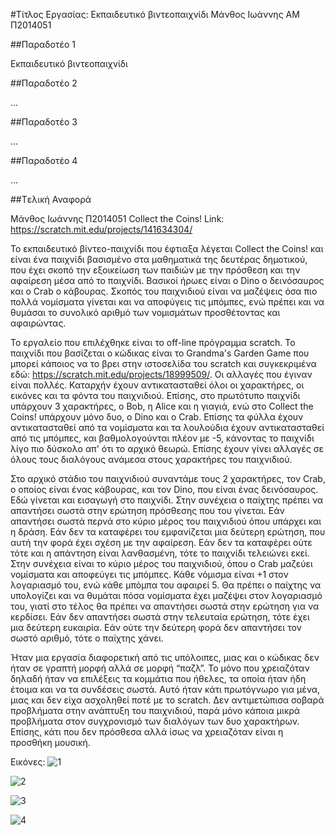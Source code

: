 #Τίτλος Εργασίας: Εκπαιδευτικό βιντεοπαιχνίδι
Μάνθος Ιωάννης
ΑΜ Π2014051

##Παραδοτέο 1

Εκπαιδευτικό βιντεοπαιχνίδι

##Παραδοτέο 2

…

##Παραδοτέο 3

...

##Παραδοτέο 4

...

##Tελική Αναφορά

Μάνθος Ιωάννης Π2014051
Collect the Coins!
Link: https://scratch.mit.edu/projects/141634304/

Το εκπαιδευτικό βίντεο-παιχνίδι που έφτιαξα λέγεται Collect the Coins! και είναι ένα παιχνίδι βασισμένο στα μαθηματικά της δευτέρας δημοτικού, 
που έχει σκοπό την εξοικείωση των παιδιών με την πρόσθεση και την αφαίρεση μέσα από το παιχνίδι. Βασικοί ήρωες είναι ο Dino ο δεινόσαυρος και 
ο Crab ο κάβουρας. Σκοπός του παιχνιδιού είναι να μαζέψεις όσα πιο πολλά νομίσματα γίνεται και να αποφύγεις τις μπόμπες, ενώ πρέπει και να 
θυμάσαι το συνολικό αριθμό των νομισμάτων προσθέτοντας και αφαιρώντας.

Το εργαλείο που επιλέχθηκε είναι το off-line πρόγραμμα scratch. Το παιχνίδι που βασίζεται ο κώδικας είναι το Grandma's Garden Game που μπορεί 
κάποιος να το βρει στην ιστοσελίδα του scratch και συγκεκριμένα εδώ: https://scratch.mit.edu/projects/18999509/. Οι αλλαγές που έγιναν είναι 
πολλές. Καταρχήν έχουν αντικατασταθεί όλοι οι χαρακτήρες, οι εικόνες και τα φόντα του παιχνιδιού. Επίσης, στο πρωτότυπο παιχνίδι υπάρχουν 3 
χαρακτήρες, ο Bob, η Alice και η γιαγιά, ενώ στο Collect the Coins! υπάρχουν μόνο δυο, ο Dino και ο Crab. Επίσης τα φύλλα έχουν αντικατασταθεί 
από τα νομίσματα και τα λουλούδια έχουν αντικατασταθεί από τις μπόμπες, και βαθμολογούνται πλέον με -5, κάνοντας το παιχνίδι λίγο πιο δύσκολο 
απ' ότι το αρχικό θεωρώ. Επίσης έχουν γίνει αλλαγές σε όλους τους διαλόγους ανάμεσα στους χαρακτήρες του παιχνιδιού.

Στο αρχικό στάδιο του παιχνιδιού συναντάμε τους 2 χαρακτήρες, τον Crab, ο οποίος είναι ένας κάβουρας, και τον Dino, που είναι ένας δεινόσαυρος. 
Εδώ γίνεται και εισαγωγή στο παιχνίδι. Στην συνέχεια ο παίχτης πρέπει να απαντήσει σωστά στην ερώτηση πρόσθεσης που του γίνεται. Εάν απαντήσει 
σωστά περνά στο κύριο μέρος του παιχνιδιού όπου υπάρχει και η δράση. Εάν δεν τα καταφέρει του εμφανίζεται μια δεύτερη ερώτηση, που αυτή την φορά 
έχει σχέση με την αφαίρεση. Εάν δεν τα καταφέρει ούτε τότε και η απάντηση είναι λανθασμένη, τότε το παιχνίδι τελειώνει εκεί. Στην συνέχεια είναι 
το κύριο μέρος του παιχνιδιού, όπου ο Crab μαζεύει νομίσματα και αποφεύγει τις μπόμπες. Κάθε νόμισμα είναι +1 στον λογαριασμό του, ενώ κάθε 
μπόμπα του αφαιρεί 5. Θα πρέπει ο παίχτης να υπολογίζει και να θυμάται πόσα νομίσματα έχει μαζέψει στον λογαριασμό του, γιατί στο τέλος θα πρέπει 
να απαντήσει σωστά στην ερώτηση για να κερδίσει. Εάν δεν απαντήσει σωστά στην τελευταία ερώτηση, τότε έχει μια δεύτερη ευκαιρία. Εάν ούτε την 
δεύτερη φορά δεν απαντήσει τον σωστό αριθμό, τότε ο παίχτης χάνει.

Ήταν μια εργασία διαφορετική από τις υπόλοιπες, μιας και ο κώδικας δεν ήταν σε γραπτή μορφή αλλά σε μορφή “παζλ”. Το μόνο που χρειαζόταν δηλαδή 
ήταν να επιλέξεις τα κομμάτια που ήθελες, τα οποία ήταν ήδη έτοιμα και να τα συνδέσεις σωστά. Αυτό ήταν κάτι πρωτόγνωρο για μένα, μιας και δεν 
είχα ασχοληθεί ποτέ με το scratch. Δεν αντιμετώπισα σοβαρά προβλήματα στην ανάπτυξη του παιχνιδιού, παρά μόνο κάποια μικρά προβλήματα στον 
συγχρονισμό των διαλόγων των δυο χαρακτήρων. Επίσης, κάτι που δεν πρόσθεσα αλλά ίσως να χρειαζόταν είναι η προσθήκη μουσική.

Εικόνες:
![1](https://cloud.githubusercontent.com/assets/22725234/22261989/c03d5b14-e277-11e6-95a5-cd92608e5c37.png)

![2](https://cloud.githubusercontent.com/assets/22725234/22262042/fe58f994-e277-11e6-8baf-aec2c99474f3.png)

![3](https://cloud.githubusercontent.com/assets/22725234/22262057/11276074-e278-11e6-8298-cb214e1f7644.png)

![4](https://cloud.githubusercontent.com/assets/22725234/22262071/22eee4b2-e278-11e6-9926-53f65c46ea90.png)
